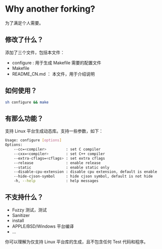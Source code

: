 # Why another forking?
为了满足个人需要。

## 修改了什么？
添加了三个文件，包括本文件：

+ configure : 用于生成 Makefile 需要的配置文件
+ Makefile
+ README_CN.md ： 本文件，用于介绍说明

## 如何使用？

```bash
sh configure && make
```

## 有那么功能？
支持 Linux 平台生成动态库。支持一些参数，如下：

```bash
Usage: configure [options]
Options: 
    --cc=<compiler>         : set C compiler
    --cxx=<compiler>        : set C++ compiler
    --extra-cflags=<cflags> : set extra cflags
    --release               : enable release
    --static                : enable static only
    --disable-cpu-extension : disable cpu extension, default is enable
    --hide-cjson-symbol     : hide cjson symbol, default is not hide
    -h, --help              : help messages
```

## 不支持什么？

+ Fuzzy 测试，测试
+ Sanitizer
+ install
+ APPLE/BSD/Windows 平台编译
+ ...

你可以理解为仅支持 Linux 平台库的生成，且不包含任何 Test 代码和程序。